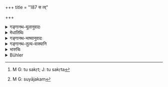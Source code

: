 +++
title = "187 स त्व्"

+++

<details><summary>गङ्गानथ-मूलानुवादः</summary>

Having thrown that jar into the water, he shall enter his own house and carry on, as before, all his family-functions.—(187)
</details>

<details><summary>मेधातिथिः</summary>

यास्व् **अप्सु** स्नातास् तास्व् एव **घटः** प्रक्षेप्तव्यः । ततस् तं पुरस्कृत्य तदीयं **भवनं** **प्रविशेयुः** । ततो **यथापूर्वं** संभोजनादीनि **ज्ञातिकार्याणि** प्रवर्तयेयुः । 

- <u>अन्ये</u> तु **स** "कृते[^३०३] प्रायश्चित्ते" (म्ध् ११.१८६) इति संबध्नन्ति । घटप्रासनं तेनैव कर्तव्यम् ।


[^३०३]:
     M G: tu sakṛt; J: tu sakṛta

- एषा चास्य पतितोदकक्रिया नान्यस्य त्याज्यस्य, "त्यजेच् चेत् पितरं राजघातकं च शूद्रयाजकम्"[^३०४] (ग्ध् २०.१) इत्यादेः ॥ ११.१८७ ॥


[^३०४]:
     M G: suyājakam
</details>

<details><summary>गङ्गानथ-भाष्यानुवादः</summary>

The jar has to be thrown again in the same water in which they have bathed.

Then taking him with them, the relations shall go to his house, and then, as before, go on with all such family-functions as dinner and the like.

According to others, ‘*he*’ stands for the man who has performed the expiation; and under this view, the jar should be thrown by that same man.

This ‘water-rite’ is to be performed only in the case of the ‘outcast’ referred to in the present context, and not to other kinds of ‘outcasts,’—such as those described under 8.389—‘one who abandons his father, one who kills the king, one who sacrifices for the *Śūdra*’ and so forth.—(187)
</details>

<details><summary>गङ्गानथ-तुल्य-वाक्यानि</summary>

**(verses 11.186-187)**

See Comparative notes for [Verse 11.186].
</details>

<details><summary>भारुचिः</summary>

इमे अपि पात्रविपर्यासोद्धरणे षट्स्लोकोक्ते महापातकसंबन्ध एव स्यात् । तच् चोक्तम् "पतितस्योदकं कार्यम्" इत्य् एवमादि । स्मृत्यन्तरे तु "त्यजेत् पितरम्" इत्य् एवमादि केषांचिद् एव ॥ ११.१८२–१८६ ॥
</details>

<details><summary>Bühler</summary>

188	But he shall throw that pot into water, enter his house and perform, as before, all the duties incumbent on a relative.
</details>
